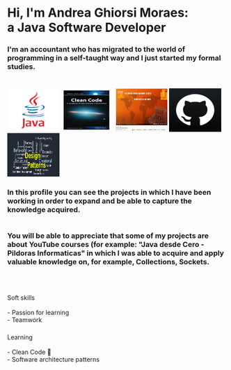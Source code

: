 # Hi, I'm Andrea Ghiorsi Moraes: <br>a Java Software Developer

<h3 align="left">I'm an accountant who has migrated to the
world of programming in a self-taught way and I just started
my formal studies.

###
<br>

<div align="left">
<img src="src/main/resources/java.png" height="100" width="120"/>
<img src="src/main/resources/clean.jpg" height="100" width="120"/>
<img src="src/main/resources/javacourse.png" height="100" width="120"/>
<img src="src/main/resources/git.png" height="100" width="120"/>
<img src="src/main/resources/patrones.png" height="100" width="120"/>
</div>

###

<h3 align="left">In this profile you can see the projects in which I have
been working in order to expand and be able to capture the knowledge
acquired.
<br>
<br>
<br>
You will be able to appreciate that some of my projects are about 
YouTube courses (for example: "Java desde Cero - Pildoras Informaticas" in which I was able 
to acquire and apply valuable knowledge on, for example, 
Collections, Sockets.
</h3>




<br clear="both">



<br clear="both">

<p align="left">Soft skills<br>
<br>
- Passion for learning<br>
- Teamwork</p>

###

<p align="left">Learning<br>
<br>
- Clean Code 📝 <br>
- Software architecture patterns <br>


###

<div align="left">
</div>

###
